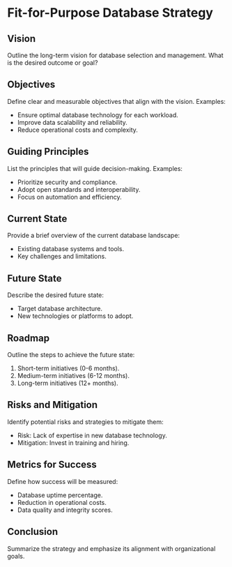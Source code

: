 # Fit-for-Purpose Database Strategy

## Vision
Outline the long-term vision for database selection and management. What is the desired outcome or goal?

## Objectives
Define clear and measurable objectives that align with the vision. Examples:
- Ensure optimal database technology for each workload.
- Improve data scalability and reliability.
- Reduce operational costs and complexity.

## Guiding Principles
List the principles that will guide decision-making. Examples:
- Prioritize security and compliance.
- Adopt open standards and interoperability.
- Focus on automation and efficiency.

## Current State
Provide a brief overview of the current database landscape:
- Existing database systems and tools.
- Key challenges and limitations.

## Future State
Describe the desired future state:
- Target database architecture.
- New technologies or platforms to adopt.

## Roadmap
Outline the steps to achieve the future state:
1. Short-term initiatives (0-6 months).
2. Medium-term initiatives (6-12 months).
3. Long-term initiatives (12+ months).

## Risks and Mitigation
Identify potential risks and strategies to mitigate them:
- Risk: Lack of expertise in new database technology.
- Mitigation: Invest in training and hiring.

## Metrics for Success
Define how success will be measured:
- Database uptime percentage.
- Reduction in operational costs.
- Data quality and integrity scores.

## Conclusion
Summarize the strategy and emphasize its alignment with organizational goals.